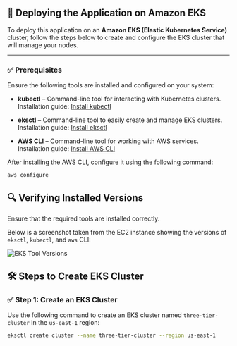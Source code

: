 ## 🚀 Deploying the Application on Amazon EKS

To deploy this application on an **Amazon EKS (Elastic Kubernetes Service)** cluster, follow the steps below to create and configure the EKS cluster that will manage your nodes.

---

### ✅ Prerequisites

Ensure the following tools are installed and configured on your system:

- **kubectl** – Command-line tool for interacting with Kubernetes clusters.  
  Installation guide: [Install kubectl](https://docs.aws.amazon.com/eks/latest/userguide/install-kubectl.html)

- **eksctl** – Command-line tool to easily create and manage EKS clusters.  
  Installation guide: [Install eksctl](https://docs.aws.amazon.com/eks/latest/userguide/eksctl.html)

- **AWS CLI** – Command-line tool for working with AWS services.  
  Installation guide: [Install AWS CLI](https://docs.aws.amazon.com/cli/latest/userguide/cli-chap-install.html)

After installing the AWS CLI, configure it using the following command:

```bash
aws configure
```

## 🔍 Verifying Installed Versions

Ensure that the required tools are installed correctly.

Below is a screenshot taken from the EC2 instance showing the versions of `eksctl`, `kubectl`, and `aws` CLI:

![EKS Tool Versions](images/eks-version.png)

## 🛠️ Steps to Create EKS Cluster

### ✅ Step 1: Create an EKS Cluster

Use the following command to create an EKS cluster named `three-tier-cluster` in the `us-east-1` region:

```bash
eksctl create cluster --name three-tier-cluster --region us-east-1
```
